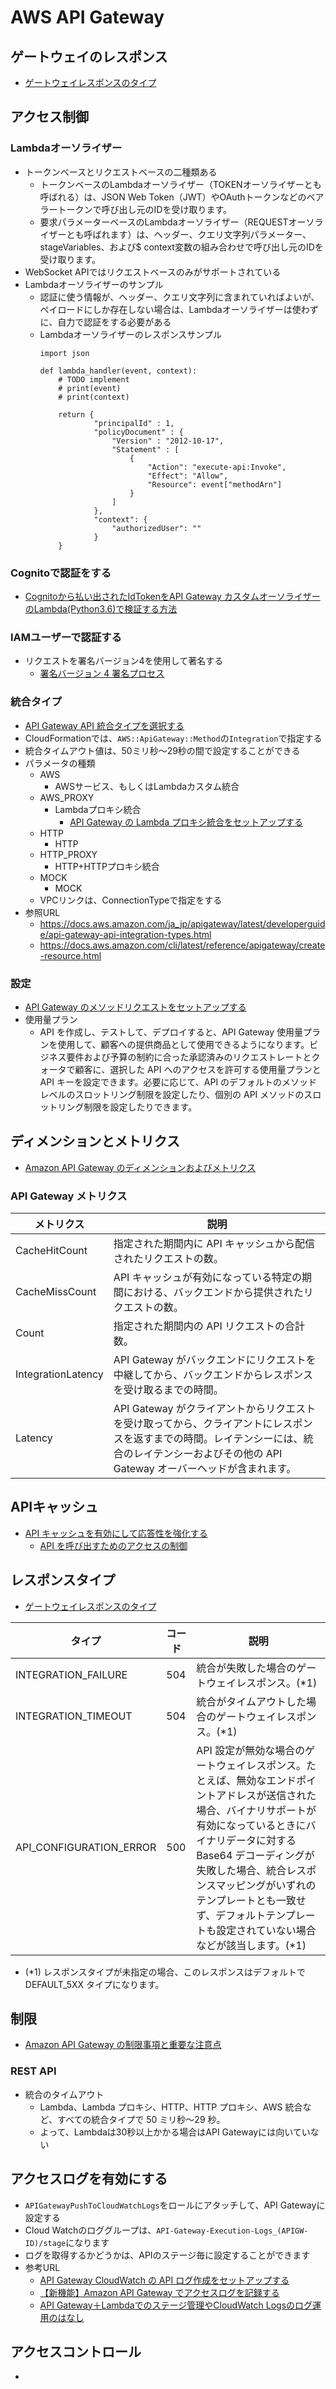 # AWS API Gateway
## ゲートウェイのレスポンス
- [ゲートウェイレスポンスのタイプ](https://docs.aws.amazon.com/ja_jp/apigateway/latest/developerguide/supported-gateway-response-types.html)
## アクセス制御
### Lambdaオーソライザー
- トークンベースとリクエストベースの二種類ある
  - トークンベースのLambdaオーソライザー（TOKENオーソライザーとも呼ばれる）は、JSON Web Token（JWT）やOAuthトークンなどのベアラートークンで呼び出し元のIDを受け取ります。
  - 要求パラメーターベースのLambdaオーソライザー（REQUESTオーソライザーとも呼ばれます）は、ヘッダー、クエリ文字列パラメーター、stageVariables、および$ context変数の組み合わせで呼び出し元のIDを受け取ります。
- WebSocket APIではリクエストベースのみがサポートされている
- Lambdaオーソライザーのサンプル
  - 認証に使う情報が、ヘッダー、クエリ文字列に含まれていればよいが、ペイロードにしか存在しない場合は、Lambdaオーソライザーは使わずに、自力で認証をする必要がある
  - Lambdaオーソライザーのレスポンスサンプル
    ```
    import json

    def lambda_handler(event, context):
        # TODO implement
        # print(event)
        # print(context)

        return {
                "principalId" : 1,
                "policyDocument" : {
                    "Version" : "2012-10-17",
                    "Statement" : [
                        {
                            "Action": "execute-api:Invoke",
                            "Effect": "Allow",
                            "Resource": event["methodArn"] 
                        }
                    ]
                },
                "context": {
                    "authorizedUser": ""
                }
        }
    ```
### Cognitoで認証をする
- [Cognitoから払い出されたIdTokenをAPI Gateway カスタムオーソライザーのLambda(Python3.6)で検証する方法](https://dev.classmethod.jp/cloud/aws/verify_cognit_idtoken_by_apig_custom_auth/)
### IAMユーザーで認証する
- リクエストを署名バージョン4を使用して著名する
  - [署名バージョン 4 署名プロセス](https://docs.aws.amazon.com/ja_jp/general/latest/gr/signature-version-4.html)

### 統合タイプ
- [API Gateway API 統合タイプを選択する](https://docs.aws.amazon.com/ja_jp/apigateway/latest/developerguide/api-gateway-api-integration-types.html)
- CloudFormationでは、`AWS::ApiGateway::Method`の`Integration`で指定する
- 統合タイムアウト値は、50ミリ秒〜29秒の間で設定することができる
- パラメータの種類
  - AWS 
    - AWSサービス、もしくはLambdaカスタム統合
  - AWS_PROXY
    - Lambdaプロキシ統合
      - [API Gateway の Lambda プロキシ統合をセットアップする](https://docs.aws.amazon.com/ja_jp/apigateway/latest/developerguide/set-up-lambda-proxy-integrations.html#api-gateway-simple-proxy-for-lambda-input-format)
  - HTTP
    - HTTP
  - HTTP_PROXY
    - HTTP+HTTPプロキシ統合
  - MOCK
    - MOCK
  - VPCリンクは、ConnectionTypeで指定をする
- 参照URL
  - https://docs.aws.amazon.com/ja_jp/apigateway/latest/developerguide/api-gateway-api-integration-types.html
  - https://docs.aws.amazon.com/cli/latest/reference/apigateway/create-resource.html

### 設定
- [API Gateway のメソッドリクエストをセットアップする](https://docs.aws.amazon.com/ja_jp/apigateway/latest/developerguide/api-gateway-method-settings-method-request.html#setup-method-request-model)
- 使用量プラン
  - API を作成し、テストして、デプロイすると、API Gateway 使用量プランを使用して、顧客への提供商品として使用できるようになります。ビジネス要件および予算の制約に合った承認済みのリクエストレートとクォータで顧客に、選択した API へのアクセスを許可する使用量プランと API キーを設定できます。必要に応じて、API のデフォルトのメソッドレベルのスロットリング制限を設定したり、個別の API メソッドのスロットリング制限を設定したりできます。
## ディメンションとメトリクス
- [Amazon API Gateway のディメンションおよびメトリクス](https://docs.aws.amazon.com/ja_jp/apigateway/latest/developerguide/api-gateway-metrics-and-dimensions.html)
### API Gateway メトリクス
|メトリクス|説明|
|--|--|
|CacheHitCount|指定された期間内に API キャッシュから配信されたリクエストの数。|
|CacheMissCount|API キャッシュが有効になっている特定の期間における、バックエンドから提供されたリクエストの数。|
|Count|指定された期間内の API リクエストの合計数。|
|IntegrationLatency|API Gateway がバックエンドにリクエストを中継してから、バックエンドからレスポンスを受け取るまでの時間。|
|Latency|API Gateway がクライアントからリクエストを受け取ってから、クライアントにレスポンスを返すまでの時間。レイテンシーには、統合のレイテンシーおよびその他の API Gateway オーバーヘッドが含まれます。|

## APIキャッシュ
- [API キャッシュを有効にして応答性を強化する](https://docs.aws.amazon.com/ja_jp/apigateway/latest/developerguide/api-gateway-caching.html#override-api-gateway-stage-cache-for-method-cache)
  - [API を呼び出すためのアクセスの制御](https://docs.aws.amazon.com/ja_jp/apigateway/latest/developerguide/api-gateway-control-access-using-iam-policies-to-invoke-api.html)


## レスポンスタイプ
- [ゲートウェイレスポンスのタイプ](https://docs.aws.amazon.com/ja_jp/apigateway/latest/developerguide/supported-gateway-response-types.html)
  
|タイプ|コード|説明|
|--|--|--|
|INTEGRATION_FAILURE|504|統合が失敗した場合のゲートウェイレスポンス。(*1)|
|INTEGRATION_TIMEOUT|504|統合がタイムアウトした場合のゲートウェイレスポンス。(*1)|
|API_CONFIGURATION_ERROR|500|API 設定が無効な場合のゲートウェイレスポンス。たとえば、無効なエンドポイントアドレスが送信された場合、バイナリサポートが有効になっているときにバイナリデータに対する Base64 デコーディングが失敗した場合、統合レスポンスマッピングがいずれのテンプレートとも一致せず、デフォルトテンプレートも設定されていない場合などが該当します。(*1)|

- (*1) レスポンスタイプが未指定の場合、このレスポンスはデフォルトで DEFAULT_5XX タイプになります。

## 制限
- [Amazon API Gateway の制限事項と重要な注意点](https://docs.aws.amazon.com/ja_jp/apigateway/latest/developerguide/limits.html)
### REST API 
- 統合のタイムアウト
  - Lambda、Lambda プロキシ、HTTP、HTTP プロキシ、AWS 統合など、すべての統合タイプで 50 ミリ秒～29 秒。
  - よって、Lambdaは30秒以上かかる場合はAPI Gatewayには向いていない

## アクセスログを有効にする
- `APIGatewayPushToCloudWatchLogs`をロールにアタッチして、API Gatewayに設定する
- Cloud Watchのロググループは、`API-Gateway-Execution-Logs_(APIGW-ID)/stage`になります
- ログを取得するかどうかは、APIのステージ毎に設定することができます
- 参考URL
  - [API Gateway CloudWatch の API ログ作成をセットアップする](https://docs.aws.amazon.com/ja_jp/apigateway/latest/developerguide/set-up-logging.html)
  - [【新機能】Amazon API Gateway でアクセスログを記録する](https://dev.classmethod.jp/server-side/serverless/aws-reinvent2017-api-gateway-access-log/)
  - [API Gateway＋Lambdaでのステージ管理やCloudWatch Logsのログ運用のはなし](http://blog.serverworks.co.jp/tech/2017/02/01/apigateway-lambda-cloudwatchlogs/)


## アクセスコントロール
- [](https://dev.classmethod.jp/cloud/aws/api-gateway-resource-policy/)